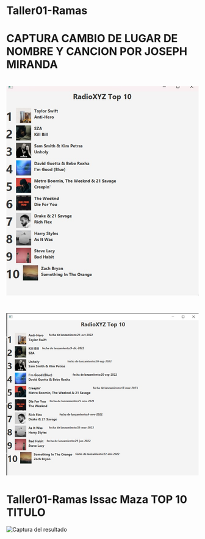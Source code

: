 # Taller01-Ramas
# CAPTURA CAMBIO DE LUGAR DE NOMBRE Y CANCION POR JOSEPH MIRANDA
!["Captura Joseph Miranda"](Imagenes/Integrante3.jpg)
=======
![Captura del resultado](resultado.jpg)
=======
# Taller01-Ramas Issac Maza TOP 10 TITULO
![Captura del resultado](CapturaTaller1DS.PNG)

